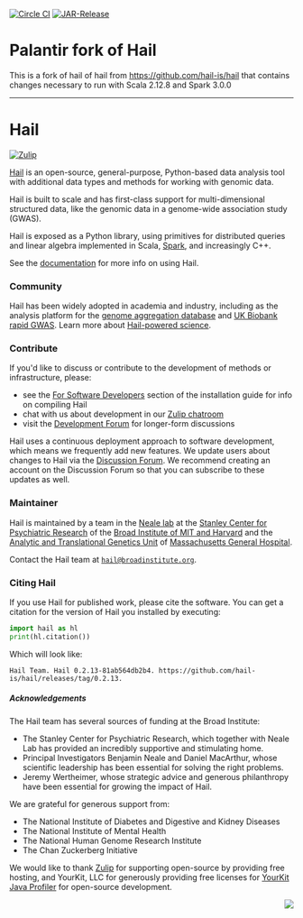 [![Circle CI](https://circle.palantir.build/gh/marvin/palantir-hail.svg?style=shield)](https://circle.palantir.build/gh/marvin/palantir-hail)
[![JAR-Release](https://shields.palantir.build/artifactory/internal-jar-release/release/com.palantir.marvin/palantir-hail//svg)](https://publish.artifactory.palantir.build/artifactory/webapp/#/artifacts/browse/tree/General/internal-jar-release/com/palantir/marvin/palantir-hail/palantir-hail)


# Palantir fork of Hail

This is a fork of hail of hail from https://github.com/hail-is/hail that contains changes necessary to run with Scala 2.12.8 and Spark 3.0.0

----------------

# Hail

[![Zulip](https://img.shields.io/badge/zulip-join_chat-brightgreen.svg)](https://hail.zulipchat.com?utm_source=badge&utm_medium=badge&utm_campaign=pr-badge)

[Hail](https://hail.is) is an open-source, general-purpose, Python-based data analysis tool with additional data types and methods for working with genomic data.

Hail is built to scale and has first-class support for multi-dimensional structured data, like the genomic data in a genome-wide association study (GWAS).

Hail is exposed as a Python library, using primitives for distributed queries and linear algebra implemented in Scala, [Spark](https://spark.apache.org/docs/latest/index.html), and increasingly C++.

See the [documentation](https://hail.is/docs/0.2/) for more info on using Hail.

### Community

Hail has been widely adopted in academia and industry, including as the analysis platform for the [genome aggregation database](https://gnomad.broadinstitute.org) and [UK Biobank rapid GWAS](https://www.nealelab.is/uk-biobank). Learn more about [Hail-powered science](https://hail.is/references.html).

### Contribute

If you'd like to discuss or contribute to the development of methods or infrastructure, please:

- see the [For Software Developers](https://hail.is/docs/0.2/getting_started_developing.html) section of the installation guide for info on compiling Hail
- chat with us about development in our [Zulip chatroom](https://hail.zulipchat.com)
- visit the [Development Forum](https://dev.hail.is) for longer-form discussions
<!--- - read [this post]() (coming soon!) for tips on submitting a successful Pull Request to our repository --->

Hail uses a continuous deployment approach to software development, which means we frequently add new features. We update users about changes to Hail via the [Discussion Forum](https://discuss.hail.is). We recommend creating an account on the Discussion Forum so that you can subscribe to these updates as well.

### Maintainer

Hail is maintained by a team in the [Neale lab](https://nealelab.is/) at the [Stanley Center for Psychiatric Research](https://www.broadinstitute.org/stanley) of the [Broad Institute of MIT and Harvard](https://www.broadinstitute.org) and the [Analytic and Translational Genetics Unit](https://www.atgu.mgh.harvard.edu/) of [Massachusetts General Hospital](https://www.massgeneral.org/).

Contact the Hail team at <a href="mailto:hail@broadinstitute.org"><code>hail@broadinstitute.org</code></a>.

### Citing Hail

If you use Hail for published work, please cite the software. You can get a
citation for the version of Hail you installed by executing:

```python
import hail as hl
print(hl.citation())
```

Which will look like:

```
Hail Team. Hail 0.2.13-81ab564db2b4. https://github.com/hail-is/hail/releases/tag/0.2.13.
```

##### Acknowledgements

The Hail team has several sources of funding at the Broad Institute:
- The Stanley Center for Psychiatric Research, which together with Neale Lab has provided an incredibly supportive and stimulating home.
- Principal Investigators Benjamin Neale and Daniel MacArthur, whose scientific leadership has been essential for solving the right problems.
- Jeremy Wertheimer, whose strategic advice and generous philanthropy have been essential for growing the impact of Hail.

We are grateful for generous support from:
- The National Institute of Diabetes and Digestive and Kidney Diseases
- The National Institute of Mental Health
- The National Human Genome Research Institute
- The Chan Zuckerberg Initiative

We would like to thank <a href="https://zulipchat.com/">Zulip</a> for supporting
open-source by providing free hosting, and YourKit, LLC for generously providing
free licenses for <a href="https://www.yourkit.com/java/profiler/">YourKit Java
Profiler</a> for open-source development.

<img src="https://www.yourkit.com/images/yklogo.png" align="right" />
